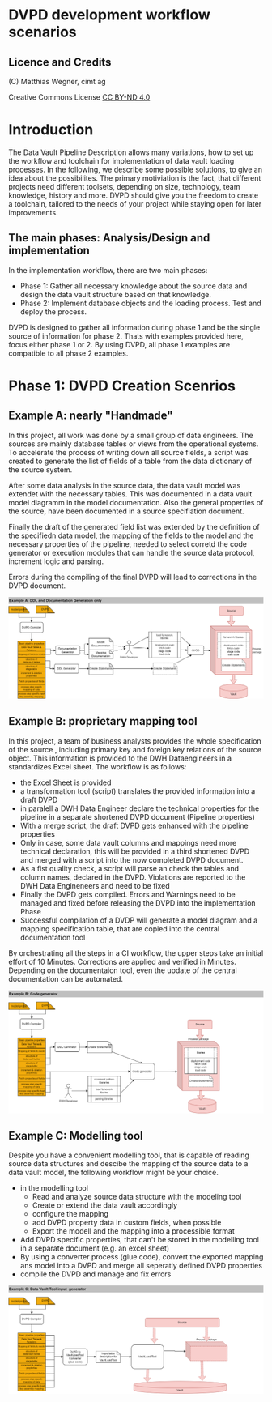DVPD development workflow scenarios
=======================================================

## Licence and Credits

(C) Matthias Wegner, cimt ag

Creative Commons License [CC BY-ND 4.0](https://creativecommons.org/licenses/by-nd/4.0/)

# Introduction
The Data Vault Pipeline Description allows many variations, how to set up the workflow and toolchain for implementation of data vault loading processes. In the following, we describe some possible solutions, to give an idea about the possibilites.
The primary motiviation is the fact, that different projects need different toolsets, depending on size, technology, team knowledge, history and more. 
DVPD should give you the freedom to create a toolchain, tailored to the needs of your project while staying open for later improvements.

## The main phases: Analysis/Design and implementation
In the implementation workflow, there are two main phases: 

- Phase 1: Gather all necessary knowledge about the source data and design the data vault structure based on that knowledge. 
- Phase 2: Implement database objects and the loading process. Test and deploy the process.


DVPD is designed to gather all information during phase 1 and be the single source of information for phase 2. Thats with examples provided here, focus either phase 1 or 2. By using DVPD, all phase 1 examples are compatible to all phase 2 examples.

# Phase 1: DVPD Creation Scenrios

## Example A: nearly "Handmade"

In this project, all work was done by a small group of data engineers. The sources are mainly database tables or views from the operational systems. To accelerate the process of writing down all source fields, a script was created to generate the list of fields of a table from the data dictionary of the source system.

After some data analysis in the source data, the data vault model was extendet with the necessary tables. This was documented in a data vault model diagramm in the model documentation. Also the general properties of the source, have been documented in a source specifiation document.

Finally the draft of the generated field list was extended by the definition of the specifiedn data model, the mapping of the fields to the model and the necessary properties of the pipeline, needed to select corretd the code generator or execution modules that can handle the source data protocol, increment logic and parsing.

Errors during the compiling of the final DVPD will lead to corrections in the DVPD document.

![Phase1 Example A](./images/dvdp_based_processing_example_workflow_a.drawio.png)

## Example B: proprietary mapping tool

In this project, a team of business analysts provides the whole specification of the source , including primary key and foreign key relations of the source object.
This information is provided to the DWH Dataengineers in a standardizes Excel sheet. The workflow is as follows:
- the Excel Sheet is provided
- a transformation tool (script) translates the provided information into a draft DVPD
- in paralell a DWH Data Engineer declare the technical properties for the pipeline in a separate shortened DVPD document (Pipeline properties)
- With a merge script, the draft DVPD gets enhanced with the pipeline properties
- Only in case, some data vault columns and mappings need more technical declaration, this will be provided in a third shortened DVPD and merged with a script into the now completed DVPD document.
- As a fist quality check, a script will parse an check the tables and column names, declared in the DVPD. Violations are reported to the DWH Data Engineneers and need to be fixed
- Finally the DVPD gets compiled. Errors and Warnings need to be managed and fixed before releasing the DVPD into the implementation Phase
- Successful compilation of a DVDP will generate a model diagram and a mapping specification table, that are copied into the central documentation tool

By orchestrating all the steps in a CI workflow, the upper steps take an initial effort of 10 Minutes. Corrections are applied and verified in Minutes. Depending on the documentaion tool, even the update of the central documentation can be automated.

![Phase1 Example B](./images/dvdp_based_processing_example_workflow_b.drawio.png)

## Example C: Modelling tool

Despite you have a convenient modelling tool, that is capable of reading source data structures and descibe the mapping of the source data to a data vault model, the following workflow might be your choice.
- in the modelling tool
    - Read and analyze source data structure with the modeling tool
    - Create or extend the data vault accordingly
    - configure the mapping 
	- add DVPD property data in custom fields, when possible
	- Export the modell and the mapping into a processible format
- Add DVPD specific properties, that can't be stored in the modelling tool in a separate document (e.g. an excel sheet)
- By using a converter process (glue code), convert the exported mapping ans model into a DVPD and merge all seperatly defined DVPD properties
- compile the DVPD and manage and fix errors

![Phase1 Example C](./images/dvdp_based_processing_example_workflow_c.drawio.png)


 









